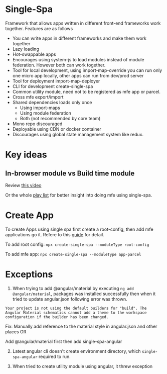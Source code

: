 # Single-Spa

Framework that allows apps written in different front-end frameworks work together. Features are as follows
- You can write apps in different frameworks and make them work together
- Lazy loading
- Hot-swappable apps
- Encourages using system-js to load modules instead of module federation. However both can work together.
- Tool for local development, using import-map-override you can run only one micro app locally, other apps can run from dev/prod server
- Tool for deployment import-map-deployer 
- CLI for development create-single-spa
- Common utility module, need not to be registered as mfe app or parcel.
- Cross mfe export/import
- Shared dependencies loads only once
  - Using import-maps
  - Using module federation
  - Both (not recommended by core team)
- Mono repo discouraged
- Deployable using CDN or docker container
- Discourages using global state management system like redux.

# Key ideas
## In-browser module vs Build time module
Review [this video](https://www.youtube.com/watch?v=Jxqiu6pdMSU&list=PLLUD8RtHvsAOhtHnyGx57EYXoaNsxGrTU&index=2)

Or the whole [play list](https://www.youtube.com/playlist?list=PLLUD8RtHvsAOhtHnyGx57EYXoaNsxGrTU) for better insight into doing mfe using single-spa.


# Create App
To create Apps using single spa first create a root-config, then add mfe applications go it. Refere to this [guide](https://single-spa.js.org/docs/getting-started-overview) for detail.

To add root config: `npx create-single-spa --moduleType root-config`

To add mfe app: `npx create-single-spa --moduleType app-parcel`


# Exceptions
1. When trying to add @angular/material by executing `ng add @angular/material`, packages was installed successfully then 
when it tried to update angular.json following error was thrown.

```
Your project is not using the default builders for "build". The Angular Material schematics cannot add a theme to the workspace configuration if the builder has been changed.
```
Fix: Manually add reference to the material style in angular.json and other places
OR 

Add @angular/material first then add single-spa-angular

2. Latest angular cli doesn't create environment directory, which `single-spa-angular` required to run.

3. When tried to create utility module using angular, it threw exception  

```Error: Framework 'angular' is not yet supported for utility microfrontends. Try creating a vanilla utility module (no framework) in the meantime, which are usable by all frameworks.
```



